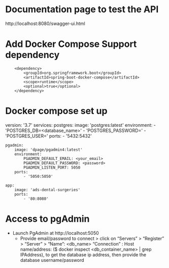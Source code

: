 # Documentation page to test the API
http://localhost:8080/swagger-ui.html

# Add Docker Compose Support dependency
        <dependency>
            <groupId>org.springframework.boot</groupId>
            <artifactId>spring-boot-docker-compose</artifactId>
            <scope>runtime</scope>
            <optional>true</optional>
        </dependency>

# Docker compose set up
version: '3.7'
services:
    postgres:
        image: 'postgres:latest'
        environment:
            - 'POSTGRES_DB=<database_name>'
            - 'POSTGRES_PASSWORD=<password>'
            - 'POSTGRES_USER=<username>'
        ports:
            - '5432:5432'

    pgadmin:
        image: 'dpage/pgadmin4:latest'
        environment:
            PGADMIN_DEFAULT_EMAIL: <your_email>
            PGADMIN_DEFAULT_PASSWORD: <password>
            PGADMIN_LISTEN_PORT: 5050
        ports:
            - '5050:5050'

    app:
        image: 'ads-dental-surgeries'
        ports:
            - '80:8080'

# Access to pgAdmin
* Launch PgAdmin at http://localhost:5050
  * Provide email/password to connect > click on “Servers” > “Register” > “Server” >
        “Name”: <db_name>
        “Connection” : Host name/address: ($ docker inspect <db_container_name> | grep IPAddress),
            to get the database ip address, then provide the database username/password
